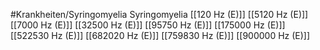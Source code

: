 #Krankheiten/Syringomyelia
Syringomyelia
[[120 Hz (E)]]
[[5120 Hz (E)]]
[[7000 Hz (E)]]
[[32500 Hz (E)]]
[[95750 Hz (E)]]
[[175000 Hz (E)]]
[[522530 Hz (E)]]
[[682020 Hz (E)]]
[[759830 Hz (E)]]
[[900000 Hz (E)]]